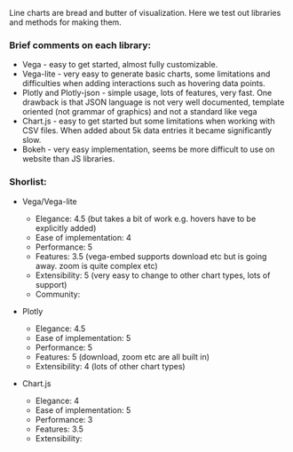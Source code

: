 Line charts are bread and butter of visualization. Here we test out libraries and methods for making them.

### Brief comments on each library:

* Vega - easy to get started, almost fully customizable.
* Vega-lite - very easy to generate basic charts, some limitations and difficulties when adding interactions such as hovering data points.
* Plotly and Plotly-json - simple usage, lots of features, very fast. One drawback is that JSON language is not very well documented, template oriented (not grammar of graphics) and not a standard like vega
* Chart.js - easy to get started but some limitations when working with CSV files. When added about 5k data entries it became significantly slow.
* Bokeh - very easy implementation, seems be more difficult to use on website than JS libraries.

### Shorlist:

* Vega/Vega-lite
  * Elegance: 4.5 (but takes a bit of work e.g. hovers have to be explicitly added)
  * Ease of implementation: 4
  * Performance: 5
  * Features: 3.5 (vega-embed supports download etc but is going away. zoom is quite complex etc)
  * Extensibility: 5 (very easy to change to other chart types, lots of support)
  * Community: 

* Plotly
  * Elegance: 4.5
  * Ease of implementation: 5
  * Performance: 5
  * Features: 5 (download, zoom etc are all built in)
  * Extensibility: 4 (lots of other chart types)

* Chart.js
  * Elegance: 4
  * Ease of implementation: 5
  * Performance: 3
  * Features: 3.5
  * Extensibility:
